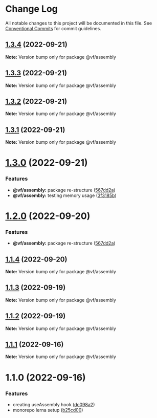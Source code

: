 # Change Log

All notable changes to this project will be documented in this file.
See [Conventional Commits](https://conventionalcommits.org) for commit guidelines.

## [1.3.4](https://github.com/achamwada/vf-academy-root/compare/@vf/assembly@1.3.3...@vf/assembly@1.3.4) (2022-09-21)

**Note:** Version bump only for package @vf/assembly





## [1.3.3](https://github.com/achamwada/vf-academy-root/compare/@vf/assembly@1.3.2...@vf/assembly@1.3.3) (2022-09-21)

**Note:** Version bump only for package @vf/assembly





## [1.3.2](https://github.com/achamwada/vf-academy-root/compare/@vf/assembly@1.3.1...@vf/assembly@1.3.2) (2022-09-21)

**Note:** Version bump only for package @vf/assembly





## [1.3.1](https://github.com/achamwada/vf-academy-root/compare/@vf/assembly@1.3.0...@vf/assembly@1.3.1) (2022-09-21)

**Note:** Version bump only for package @vf/assembly





# [1.3.0](https://github.com/achamwada/vf-academy-root/compare/@vf/assembly@1.1.4...@vf/assembly@1.3.0) (2022-09-21)


### Features

* **@vf/assembly:** package re-structure ([567dd2a](https://github.com/achamwada/vf-academy-root/commit/567dd2ad58d8c1ecf5993664e8e0f0b058354566))
* **@vf/assembly:** testing memory usage ([3f3185b](https://github.com/achamwada/vf-academy-root/commit/3f3185b3de4ad28b8488c7151d5ba6510fa2967c))





# [1.2.0](https://github.com/achamwada/vf-academy-root/compare/@vf/assembly@1.1.4...@vf/assembly@1.2.0) (2022-09-20)


### Features

* **@vf/assembly:** package re-structure ([567dd2a](https://github.com/achamwada/vf-academy-root/commit/567dd2ad58d8c1ecf5993664e8e0f0b058354566))





## [1.1.4](https://github.com/achamwada/vf-academy-root/compare/@vf/assembly@1.1.3...@vf/assembly@1.1.4) (2022-09-20)

**Note:** Version bump only for package @vf/assembly





## [1.1.3](https://github.com/achamwada/vf-academy-root/compare/@vf/assembly@1.1.2...@vf/assembly@1.1.3) (2022-09-19)

**Note:** Version bump only for package @vf/assembly





## [1.1.2](https://github.com/achamwada/vf-academy-root/compare/@vf/assembly@1.1.1...@vf/assembly@1.1.2) (2022-09-19)

**Note:** Version bump only for package @vf/assembly





## [1.1.1](https://github.com/achamwada/vf-academy-root/compare/@vf/assembly@1.1.0...@vf/assembly@1.1.1) (2022-09-16)

**Note:** Version bump only for package @vf/assembly





# 1.1.0 (2022-09-16)


### Features

* creating useAssembly hook ([dc098a2](https://github.com/achamwada/vf-academy-root/commit/dc098a29448845f6d4cd7e9ab3e103ef33044749))
* monorepo lerna setup ([b25cd00](https://github.com/achamwada/vf-academy-root/commit/b25cd00593054e0445ac570b6a7ec5459ae10942))
